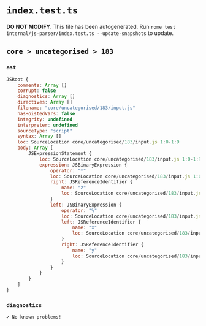 # `index.test.ts`

**DO NOT MODIFY**. This file has been autogenerated. Run `rome test internal/js-parser/index.test.ts --update-snapshots` to update.

## `core > uncategorised > 183`

### `ast`

```javascript
JSRoot {
	comments: Array []
	corrupt: false
	diagnostics: Array []
	directives: Array []
	filename: "core/uncategorised/183/input.js"
	hasHoistedVars: false
	integrity: undefined
	interpreter: undefined
	sourceType: "script"
	syntax: Array []
	loc: SourceLocation core/uncategorised/183/input.js 1:0-1:9
	body: Array [
		JSExpressionStatement {
			loc: SourceLocation core/uncategorised/183/input.js 1:0-1:9
			expression: JSBinaryExpression {
				operator: "*"
				loc: SourceLocation core/uncategorised/183/input.js 1:0-1:9
				right: JSReferenceIdentifier {
					name: "z"
					loc: SourceLocation core/uncategorised/183/input.js 1:8-1:9 (z)
				}
				left: JSBinaryExpression {
					operator: "%"
					loc: SourceLocation core/uncategorised/183/input.js 1:0-1:5
					left: JSReferenceIdentifier {
						name: "x"
						loc: SourceLocation core/uncategorised/183/input.js 1:0-1:1 (x)
					}
					right: JSReferenceIdentifier {
						name: "y"
						loc: SourceLocation core/uncategorised/183/input.js 1:4-1:5 (y)
					}
				}
			}
		}
	]
}
```

### `diagnostics`

```
✔ No known problems!

```
